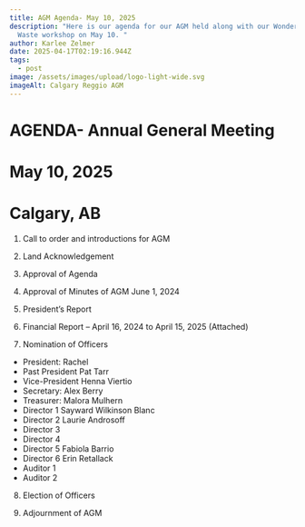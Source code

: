 ```yaml
---
title: AGM Agenda- May 10, 2025
description: "Here is our agenda for our AGM held along with our Wonders of
  Waste workshop on May 10. "
author: Karlee Zelmer
date: 2025-04-17T02:19:16.944Z
tags:
  - post
image: /assets/images/upload/logo-light-wide.svg
imageAlt: Calgary Reggio AGM
---
```

# AGENDA- Annual General Meeting

# May 10, 2025

# Calgary, AB

1. Call to order and introductions for AGM


2. Land Acknowledgement


3. Approval of Agenda


4. Approval of Minutes of AGM June 1, 2024


5. President’s Report


6. Financial Report – April 16, 2024 to April 15, 2025 (Attached)


7. Nomination of Officers

* President: Rachel
* Past President Pat Tarr
* Vice-President Henna Viertio
* Secretary: Alex Berry
* Treasurer: Malora Mulhern
* Director 1 Sayward Wilkinson Blanc
* Director 2 Laurie Androsoff
* Director 3 
* Director 4
* Director 5 Fabiola Barrio
* Director 6 Erin Retallack
* Auditor 1
* Auditor 2



8. Election of Officers

9. Adjournment of AGM